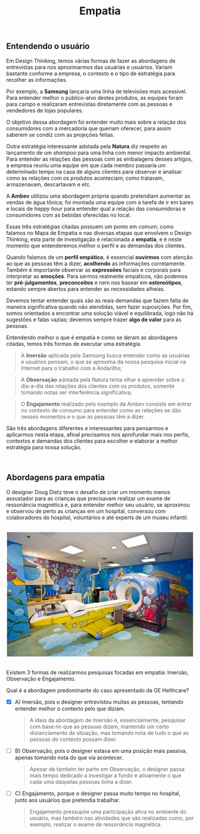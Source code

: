 <div align="center">

# Empatia

</div>

<br>

## Entendendo o usuário

Em Design Thinking, temos várias formas de fazer as abordagens de entrevistas para nos aproximarmos das usuárias e usuários. Variam bastante conforme a empresa, o contexto e o tipo de estratégia para recolher as informações.

Por exemplo, a **Samsung** lançaria uma linha de televisões mais acessível. Para entender melhor o público-alvo destes produtos, as equipes foram para campo e realizaram entrevistas diretamente com as pessoas e vendedores de lojas populares.

O objetivo dessa abordagem foi entender muito mais sobre a relação dos consumidores com a mercadoria que queriam oferecer, para assim saberem se condiz com as projeções feitas.

Outra estratégia interessante adotada pela **Natura** diz respeito ao lançamento de um *shampoo* para uma linha com menor impacto ambiental. Para entender as relações das pessoas com as embalagens desses artigos, a empresa reuniu uma equipe em que cada membro passaria um determinado tempo na casa de alguns clientes para observar e analisar como as relações com os produtos aconteciam; como tratavam, armazenavam, descartavam e etc.

A **Ambev** utilizou uma abordagem própria quando pretendiam aumentar as vendas de água tônica; foi montada uma equipe com a tarefa de ir em bares e locais de *happy hour* para entender qual a relação das consumidoras e consumidores com as bebidas oferecidas no local.

Essas três estratégias citadas possuem um ponto em comum; como falamos no Mapa de Empatia e nas diversas etapas que envolvem o Design Thinking, esta parte de investigação é relacionada a **empatia**, e é neste momento que entenderemos melhor o perfil e as demandas dos clientes.

Quando falamos de um **perfil empático**, é essencial **ouvirmos** com atenção ao que as pessoas têm a dizer, **acolhendo** as informações corretamente. Também é importante observar as **expressões** faciais e corporais para interpretar as **emoções**. Para sermos realmente empáticos, não podemos ter **pré-julgamentos**, **preconceitos** e nem nos basear em **estereótipos**, estando sempre abertos para entender as necessidades alheias.

Devemos tentar entender quais são as reais demandas que fazem falta de maneira significativa quando não atendidas, sem fazer suposições. Por fim, somos orientados a encontrar uma solução viável e equilibrada, logo não há sugestões e falas vazias; devemos sempre trazer **algo de valor** para as pessoas.

Entendendo melhor o que é empatia e como se deram as abordagens citadas, temos três formas de executar uma estratégia.

> A **Imersão** aplicada pela Samsung busca entender como as usuárias e usuários pensam, o que se aproxima da nossa pesquisa inicial na Internet para o trabalho com a Andarilho;

> A **Observação** adotada pela Natura tenta olhar e aprender sobre o dia-a-dia das relações dos clientes com os produtos, somente tomando notas ser interferência significativa;

> O **Engajamento** realizado pelo exemplo da Ambev consiste em entrar no contexto de consumo para entender como as relações se dão nesses momentos e o que as pessoas têm a dizer.

São três abordagens diferentes e interessantes para pensarmos e aplicarmos nesta etapa, afinal precisamos nos aprofundar mais nos perfis, contextos e demandas dos clientes para escolher e elaborar a melhor estratégia para nossa solução.

<br>

## Abordagens para empatia

O designer Doug Dietz teve o desafio de criar um momento menos assustador para as crianças que precisavam realizar um exame de ressonância magnética e, para entender melhor seu usuário, se aproximou e observou de perto as crianças em um hospital, conversou com colaboradores do hospital, voluntários e até experts de um museu infantil.

<br>

<div align="center">

<img src="images/ge_healthcare.webp" alt="ge Healthcare" width="500">

</div>

<br>

Existem 3 formas de realizarmos pesquisas focadas em empatia: Imersão, Observação e Engajamento.

Qual é a abordagem predominante do caso apresentado da GE Helthcare?

- [x] A) Imersão, pois o designer entrevistou muitas as pessoas, tentando entender melhor o contexto pelo que diziam.
  > A ideia da abordagem de Imersão é, essencialmente, pesquisar com base no que as pessoas dizem, mantendo um certo distanciamento da situação, mas tomando nota de tudo o que as pessoas do contexto possam dizer.

- [ ] B) Observação, pois o designer estava em uma posição mais passiva, apenas tomando nota do que via acontecer.
  > Apesar de também ter parte em Observação, o designer passa mais tempo dedicado a investigar a fundo e ativamente o que cada uma daquelas pessoas tinha a dizer.

- [ ] C) Engajamento, porque o designer passa muito tempo no hospital, junto aos usuários que pretendia trabalhar.
  > Engajamento pressupõe uma participação ativa no ambiente do usuário, mas também nas atividades que são realizadas como, por exemplo, realizar o exame de ressonância magnética.